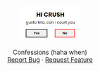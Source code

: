 <div align="center">
  <a href="https://github.com/jusnie/confessing">
    <img src="readme-2.png" alt="Logo" height="80">
  </a>

  <p align="center">
    Confessions  (haha when)
    <br />
    <a href="https://github.com/jusnie/confessing-#readme>View Demo</a>
    ·
    <a href="https://github.com/jusnie/confessing-#readme">Report Bug</a>
    ·
    <a href="https://github.com/jusnie/confessing-#readme">Request Feature</a>
  </p>
</div>
